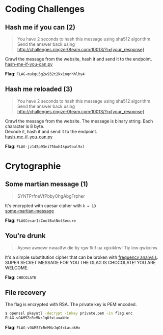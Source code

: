# Coding Challenges

## Hash me if you can (2)

> You have 2 seconds to hash this message using sha512 algorithm. Send the answer back using http://challenges.ringzer0team.com:10013/?r=[your_response]

Crawl the message from the website, hash it and send it to the endpoint.  
[hash-me-if-you-can.py](./hash-me-if-you-can.py)

**Flag**: `FLAG-mukgu5g2w932t2kx1nqnhhlhy4`

## Hash me reloaded (3)

> You have 2 seconds to hash this message using sha512 algorithm. Send the answer back using http://challenges.ringzer0team.com:10013/?r=[your_response]

Crawl the message from the website. The message is binary string. Each character is 8 byte.  
Decode it, hash it and send it to the endpoint.  
[hash-me-if-you-can.py](./hash-me-if-you-can.py)

**Flag**: `FLAG-jz145p93ei75buh1kpx9bul9xl`

# Crytographie

## Some martian message (1)

> SYNTPrfneVfPbbyOhgAbgFrpher

It's encrypted with caesar cipher with `k = 13`  
[some-martian-message](./some-martian-message.py)

**Flag**: `FLAGCesarIsCoolButNotSecure`

## You're drunk

> Ayowe awxewr nwaalfw die tiy rgw fklf ua xgixiklrw! Tiy lew qwkxinw.

It's a simple substitution cipher that can be broken with [frequency analysis](https://www.dcode.fr/monoalphabetic-substitution).  
SUPER SECRET MESSAGE FOR YOU THE GLAG IS CHOCOLATE! YOU ARE WELCOME.

**Flag**: `CHOCOLATE`

## File recovery

The flag is encrypted with RSA. The private key is PEM encoded.  
```bash
$ openssl pkeyutl -decrypt -inkey private.pem -in flag.enc
FLAG-vOAM5ZcReMNzJqOfxLauakHx
```

**Flag**: `FLAG-vOAM5ZcReMNzJqOfxLauakHx`


